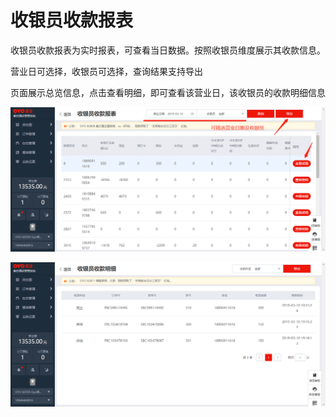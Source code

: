 # 收银员收款报表

收银员收款报表为实时报表，可查看当日数据。按照收银员维度展示其收款信息。

营业日可选择，收银员可选择，查询结果支持导出

页面展示总览信息，点击查看明细，即可查看该营业日，该收银员的收款明细信息

![](../../../.gitbook/assets/image%20%28277%29.png)

![](../../../.gitbook/assets/image%20%28193%29.png)

